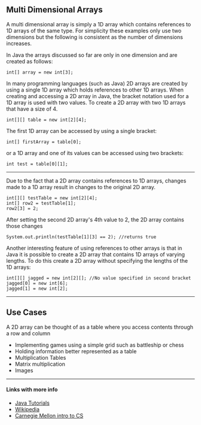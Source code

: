 Multi Dimensional Arrays
------------------------

A multi dimensional array is simply a 1D array which contains references to 1D arrays of the same type.
For simplicity these examples only use two dimensions but the following is consistent as the number of dimensions increases.

In Java the arrays discussed so far are only in one dimension and are created as follows:

    int[] array = new int[3];

In many programming languages (such as Java) 2D arrays are created by using a single 1D array which holds references to other 1D arrays.
When creating and accessing a 2D array in Java, the bracket notation used for a 1D array is used with two values.
To create a 2D array with two 1D arrays that have a size of 4.

    int[][] table = new int[2][4];

The first 1D array can be accessed by using a single bracket:

    int[] firstArray = table[0];

or a 1D array and one of its values can be accessed using two brackets:

    int test = table[0][1];

---
Due to the fact that a 2D array contains references to 1D arrays, changes made to a 1D array result in changes to the original 2D array.

    int[][] testTable = new int[2][4];
    int[] row2 = testTable[1];
    row2[3] = 2;

After setting the second 2D array's 4th value to 2, the 2D array contains those changes

    System.out.println(testTable[1][3] == 2); //returns true

Another interesting feature of using references to other arrays is that in Java it is possible to create a 2D array that contains 1D arrays of varying lengths.
To do this create a 2D array without specifying the lengths of the 1D arrays:

    int[][] jagged = new int[2][]; //No value specified in second bracket
    jagged[0] = new int[6];
    jagged[1] = new int[2];

---
## Use Cases

A 2D array can be thought of as a table where you access contents through a row and column

- Implementing games using a simple grid such as battleship or chess
- Holding information better represented as a table
- Multiplication Tables
- Matrix multiplication
- Images


---
#### Links with more info
- [Java Tutorials](https://docs.oracle.com/javase/tutorial/java/nutsandbolts/arrays.html)
- [Wikipedia](https://en.wikipedia.org/wiki/Array_data_type#Multi-dimensional_arrays)
- [Carnegie Mellon intro to CS](https://www.cs.cmu.edu/~mrmiller/15-110/Handouts/arrays2D.pdf)